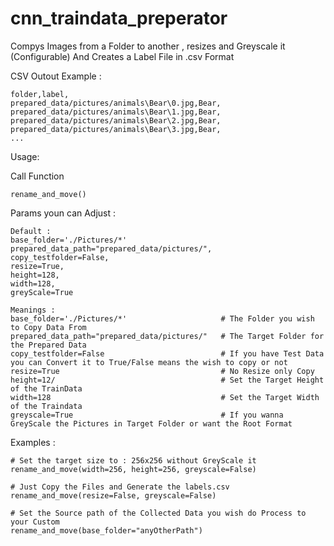 # cnn_traindata_preperator
Compys Images from a Folder to another , resizes and Greyscale it (Configurable)
And Creates a Label File in .csv Format

CSV Outout Example :
```
folder,label,
prepared_data/pictures/animals\Bear\0.jpg,Bear,
prepared_data/pictures/animals\Bear\1.jpg,Bear,
prepared_data/pictures/animals\Bear\2.jpg,Bear,
prepared_data/pictures/animals\Bear\3.jpg,Bear,
...
```

Usage:

Call Function
```
rename_and_move()
```

Params youn can Adjust :
```
Default :
base_folder='./Pictures/*'
prepared_data_path="prepared_data/pictures/",
copy_testfolder=False,
resize=True, 
height=128, 
width=128, 
greyScale=True  

Meanings :
base_folder='./Pictures/*'                     # The Folder you wish to Copy Data From
prepared_data_path="prepared_data/pictures/"   # The Target Folder for the Prepared Data
copy_testfolder=False                          # If you have Test Data you can Convert it to True/False means the wish to copy or not
resize=True                                    # No Resize only Copy
height=12/                                     # Set the Target Height of the TrainData
width=128                                      # Set the Target Width of the Traindata
greyscale=True                                 # If you wanna GreyScale the Pictures in Target Folder or want the Root Format
```

Examples :
```
# Set the target size to : 256x256 without GreyScale it
rename_and_move(width=256, height=256, greyscale=False)

# Just Copy the Files and Generate the labels.csv
rename_and_move(resize=False, greyscale=False)

# Set the Source path of the Collected Data you wish do Process to your Custom
rename_and_move(base_folder="anyOtherPath")
```
